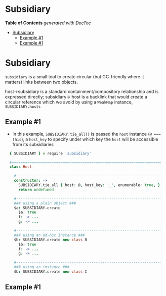 


# Subsidiary


<!-- START doctoc generated TOC please keep comment here to allow auto update -->
<!-- DON'T EDIT THIS SECTION, INSTEAD RE-RUN doctoc TO UPDATE -->
**Table of Contents**  *generated with [DocToc](https://github.com/thlorenz/doctoc)*

- [Subsidiary](#subsidiary)
  - [Example #1](#example-1)
  - [Example #1](#example-1-1)

<!-- END doctoc generated TOC please keep comment here to allow auto update -->


# Subsidiary

`subsidiary` is a small tool to create circular (but GC-friendly where it matters) links between two
objects.

host->subsidiary is a standard containment/compository relationship and is expressed directly;
subsidiary-> host is a backlink that would create a circular reference which we avoid by using a
`WeakMap` instance, `SUBSIDIARY.hosts`

## Example #1

* In this example, `SUBSIDIARY.tie_all()` is passed the `host` instance (`@ === this`), a `host_key` to
  specify under which key the `host` will be accessible from its subsidiaries


```coffee
  { SUBSIDIARY } = require 'subsidiary'

  #=========================================================================================================
  class Host

    #-------------------------------------------------------------------------------------------------------
    constructor: ->
      SUBSIDIARY.tie_all { host: @, host_key: '_', enumerable: true, }
      return undefined

    #-------------------------------------------------------------------------------------------------------
    ### using a plain object ###
    $a: SUBSIDIARY.create
      $a: true
      f: -> ...
      g: -> ...

    #-------------------------------------------------------------------------------------------------------
    ### using an ad-hoc instance ###
    $b: SUBSIDIARY.create new class B
      $b: true
      f: -> ...
      g: -> ...

    #-------------------------------------------------------------------------------------------------------
    ### using an instance ###
    $b: SUBSIDIARY.create new class C
```

## Example #1



```coffee
```

```coffee
```

```coffee
```

```coffee
```

<!-- ## To Do -->

<!-- * **`[–]`** -->

<!-- ## Is Done -->

<!-- * **`[+]`** -->
